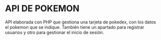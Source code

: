 # API DE POKEMON

API elaborada con PHP que gestiona una tarjeta de pokedex, con los datos el pokemon que se indique. También tiene un apartado para registrar usuarios y otro para gestionar el inicio de sesión.